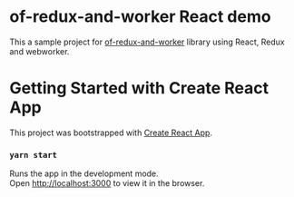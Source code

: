 # of-redux-and-worker React demo

This a sample project for [of-redux-and-worker](https://github.com/st3ffane/of-redux-and-workers) library using React, Redux and webworker.

# Getting Started with Create React App

This project was bootstrapped with [Create React App](https://github.com/facebook/create-react-app).

### `yarn start`

Runs the app in the development mode.\
Open [http://localhost:3000](http://localhost:3000) to view it in the browser.

